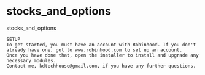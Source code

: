 # stocks_and_options
stocks_and_options

	SETUP
	To get started, you must have an account with Robinhood. If you don't already have one, got to www.robinhood.com to set up an account.
	Once you have done that, open the installer to install and upgrade any necessary modules.
	Contact me, kdtechhouse@gmail.com, if you have any further questions.
